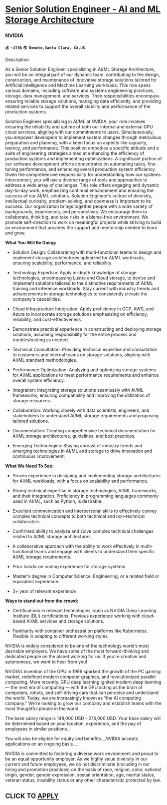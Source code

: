# [Senior Solution Engineer - AI and ML Storage Architecture](https://www.remotewlb.com/apply/senior-solution-engineer-ai-and-ml-storage-architecture)  
### NVIDIA  
#### `💰 ~276k` `🌎 Remote,Santa Clara, CA,US`  

Description

As a Senior Solution Engineer specializing in AI/ML Storage Architecture, you will be an integral part of our dynamic team, contributing to the design, construction, and maintenance of innovative storage solutions tailored for Artificial Intelligence and Machine Learning workloads. This role spans various domains, including software and systems engineering practices, storage, data management, and services. Their responsibilities encompass ensuring reliable storage solutions, managing data efficiently, and providing related services to support the overall stability and performance of the production systems.

Solution Engineer specializing in AI/ML at NVIDIA, your role involves ensuring the reliability and uptime of both our internal and external GPU cloud services, aligning with our commitments to users. Simultaneously, you empower developers to implement system changes through meticulous preparation and planning, with a keen focus on aspects like capacity, latency, and performance. This position embodies a specific attitude and a suite of engineering strategies aimed at enhancing the efficiency of production systems and implementing optimizations. A significant portion of our software development efforts concentrates on automating tasks, fine-tuning performance, and enhancing overall production system efficiency. Given the comprehensive responsibility for understanding how our systems interconnect, you will use a diverse range of tools and approaches to address a wide array of challenges. This role offers engaging and dynamic day-to-day work, emphasizing continual enhancement and ensuring
the success of our AI/ML solutions. Solution Engineer's culture of diversity, intellectual curiosity, problem-solving, and openness is important to its success. Our organization brings together people with a wide variety of backgrounds, experiences, and perspectives. We encourage them to collaborate, think big, and take risks in a blame-free environment. We promote self-direction to work on meaningful projects while striving to build an environment that provides the support and mentorship needed to learn and grow.

 **What You Will Be Doing:**

  * Solution Design: Collaborating with multi-functional teams to design and implement storage architectures optimized for AI/ML workloads, ensuring scalability, performance, and reliability.

  * Technology Expertise: Apply in-depth knowledge of storage technologies, encompassing Lustre and Cloud storage, to devise and implement solutions tailored to the distinctive requirements of AI/ML training and inference workloads. Stay current with industry trends and advancements in storage technologies to consistently elevate the company's capabilities.

  * Cloud Infrastructure Integration: Apply proficiency in GCP, AWS, and Azure to incorporate storage solutions emphasizing on efficiency, reliability, and cost-effectiveness.

  * Demonstrate practical experience in constructing and deploying storage solutions, assuming responsibility for the entire process and troubleshooting as needed.

  * Technical Consultation: Providing technical expertise and consultation to customers and internal teams on storage solutions, aligning with AI/ML standard methodologies.

  * Performance Optimization: Analyzing and optimizing storage systems for AI/ML applications to meet performance requirements and enhance overall system efficiency.

  * Integration: Integrating storage solutions seamlessly with AI/ML frameworks, ensuring compatibility and improving the utilization of storage resources.

  * Collaboration: Working closely with data scientists, engineers, and stakeholders to understand AI/ML storage requirements and proposing tailored solutions.

  * Documentation: Creating comprehensive technical documentation for AI/ML storage architectures, guidelines, and best practices.

  * Emerging Technologies: Staying abreast of industry trends and emerging technologies in AI/ML and storage to drive innovation and continuous improvement.

 **What We Need To See:**

  * Proven experience in designing and implementing storage architectures for AI/ML workloads, with a focus on scalability and performance.

  * Strong technical expertise in storage technologies, AI/ML frameworks, and their integration. Proficiency in programming languages commonly used in AI/ML, such as Python, is desirable.

  * Excellent communication and interpersonal skills to effectively convey complex technical concepts to both technical and non-technical collaborators.

  * Confirmed ability to analyze and solve complex technical challenges related to AI/ML storage architectures.

  * A collaborative approach with the ability to work effectively in multi-functional teams and engage with clients to understand their specific AI/ML storage requirements.

  * Prior hands-on coding experience for storage systems

  * Master's degree in Computer Science, Engineering, or a related field or equivalent experience.

  * 3+ year of relevant experience

 **Ways to stand out from the crowd:**

  * Certifications in relevant technologies, such as NVIDIA Deep Learning Institute (DLI) certifications. Previous experience working with cloud-based AI/ML services and storage solutions.

  * Familiarity with container orchestration platforms like Kubernetes. Flexible in adapting to different working styles.

NVIDIA is widely considered to be one of the technology world’s most desirable employers. We have some of the most forward-thinking and dedicated people on the planet working for us. If you're creative and autonomous, we want to hear from you!

NVIDIA’s invention of the GPU in 1999 sparked the growth of the PC gaming market, redefined modern computer graphics, and revolutionized parallel computing. More recently, GPU deep learning ignited modern deep learning — the next era of computing — with the GPU acting as the brain of computers, robots, and self-driving cars that can perceive and understand the world. Today, we are increasingly known as “the AI computing company.” We're looking to grow our company and establish teams with the most thoughtful people in the world.

The base salary range is 148,000 USD - 276,000 USD. Your base salary will be determined based on your location, experience, and the pay of employees in similar positions.

You will also be eligible for equity and benefits. _NVIDIA accepts applications on an ongoing basis. _

NVIDIA is committed to fostering a diverse work environment and proud to be an equal opportunity employer. As we highly value diversity in our current and future employees, we do not discriminate (including in our hiring and promotion practices) on the basis of race, religion, color, national origin, gender, gender expression, sexual orientation, age, marital status, veteran status, disability status or any other characteristic protected by law.

  
## CLICK TO [APPLY](https://www.remotewlb.com/apply/senior-solution-engineer-ai-and-ml-storage-architecture)

